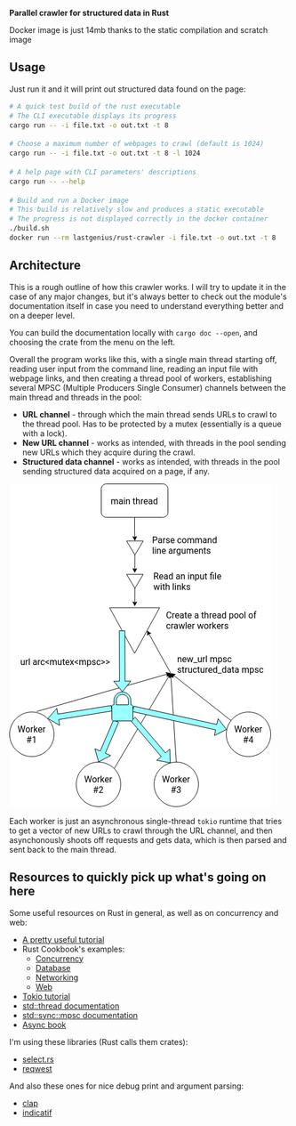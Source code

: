 **Parallel crawler for structured data in Rust**

Docker image is just 14mb thanks to the static compilation and scratch image

## Usage

Just run it and it will print out structured data found on the page:

```bash
# A quick test build of the rust executable
# The CLI executable displays its progress
cargo run -- -i file.txt -o out.txt -t 8

# Choose a maximum number of webpages to crawl (default is 1024)
cargo run -- -i file.txt -o out.txt -t 8 -l 1024

# A help page with CLI parameters' descriptions
cargo run -- --help

# Build and run a Docker image
# This build is relatively slow and produces a static executable
# The progress is not displayed correctly in the docker container
./build.sh
docker run --rm lastgenius/rust-crawler -i file.txt -o out.txt -t 8
```

## Architecture

This is a rough outline of how this crawler works. I will try to update it in the
case of any major changes, but it's always better to check out the module's documentation
itself in case you need to understand everything better and on a deeper level. 

You can build the documentation locally with `cargo doc --open`, and choosing the
crate from the menu on the left.

Overall the program works like this, with a single main thread starting off, reading user input
from the command line, reading an input file with webpage links, and then creating a thread
pool of workers, establishing several MPSC (Multiple Producers Single Consumer) channels between
the main thread and threads in the pool:

* **URL channel** - through which the main thread sends URLs to crawl to the thread pool. Has to
be protected by a mutex (essentially is a queue with a lock).
* **New URL channel** - works as intended, with threads in the pool sending new URLs which they
acquire during the crawl.
* **Structured data channel** - works as intended, with threads in the pool sending structured
data acquired on a page, if any.

![](../images/rust-arch1.png)

Each worker is just an asynchronous single-thread `tokio` runtime that tries to get a vector
of new URLs to crawl through the URL channel, and then asynchonously shoots off requests and gets
data, which is then parsed and sent back to the main thread.

## Resources to quickly pick up what's going on here

Some useful resources on Rust in general, as well as on concurrency and web:
* [A pretty useful tutorial](https://rolisz.ro/2020/03/01/web-crawler-in-rust/)
* Rust Cookbook's examples:
    * [Concurrency](https://rust-lang-nursery.github.io/rust-cookbook/concurrency.html)
    * [Database](https://rust-lang-nursery.github.io/rust-cookbook/database.html)
    * [Networking](https://rust-lang-nursery.github.io/rust-cookbook/net.html)
    * [Web](https://rust-lang-nursery.github.io/rust-cookbook/web.html)
* [Tokio tutorial](https://tokio.rs/tokio/tutorial/)
* [std::thread documentation](https://doc.rust-lang.org/std/thread/index.html)
* [std::sync::mpsc documentation](https://doc.rust-lang.org/std/sync/mpsc/index.html)
* [Async book](https://rust-lang.github.io/async-book/)

I'm using these libraries (Rust calls them crates):
* [select.rs](https://github.com/utkarshkukreti/select.rs)
* [reqwest](https://github.com/seanmonstar/reqwest)

And also these ones for nice debug print and argument parsing:
* [clap](https://docs.rs/clap/2.33.3/clap/)
* [indicatif](https://docs.rs/indicatif/0.15.0/indicatif/)
